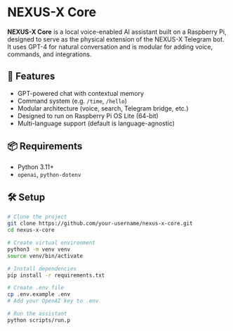 # NEXUS-X Core

**NEXUS-X Core** is a local voice-enabled AI assistant built on a Raspberry Pi, designed to serve as the physical extension of the NEXUS-X Telegram bot. It uses GPT-4 for natural conversation and is modular for adding voice, commands, and integrations.

## 🌟 Features

- GPT-powered chat with contextual memory
- Command system (e.g. `/time`, `/hello`)
- Modular architecture (voice, search, Telegram bridge, etc.)
- Designed to run on Raspberry Pi OS Lite (64-bit)
- Multi-language support (default is language-agnostic)

## 📦 Requirements

- Python 3.11+
- `openai`, `python-dotenv`

## 🛠️ Setup

```bash
# Clone the project
git clone https://github.com/your-username/nexus-x-core.git
cd nexus-x-core

# Create virtual environment
python3 -m venv venv
source venv/bin/activate

# Install dependencies
pip install -r requirements.txt

# Create .env file
cp .env.example .env
# Add your OpenAI key to .env

# Run the assistant
python scripts/run.p
